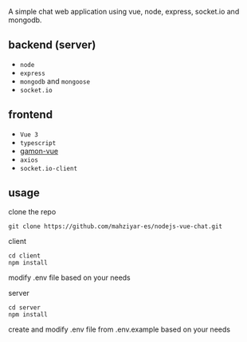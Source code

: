 A simple chat web application using vue, node, express, socket.io and mongodb.

## backend (server)
-  `node`
-  `express`
-  `mongodb` and `mongoose`
- `socket.io`

## frontend
-  `Vue 3`
-  `typescript`
-  [gamon-vue](https://github.com/mahziyar-es/gamon-vue)
- `axios`
- `socket.io-client`


## usage

clone the repo
```
git clone https://github.com/mahziyar-es/nodejs-vue-chat.git
```

client
```
cd client
npm install
```
modify .env file based on your needs

server
```
cd server
npm install
```
create and modify .env file from .env.example based on your needs
